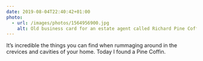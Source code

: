```yaml
---
date: 2019-08-04T22:40:42+01:00
photo:
  - url: /images/photos/1564956900.jpg
    alt: Old business card for an estate agent called Richard Pine Coffin.
---
```

It’s incredible the things you can find when rummaging around in the crevices and cavities of your home. Today I found a Pine Coffin.
